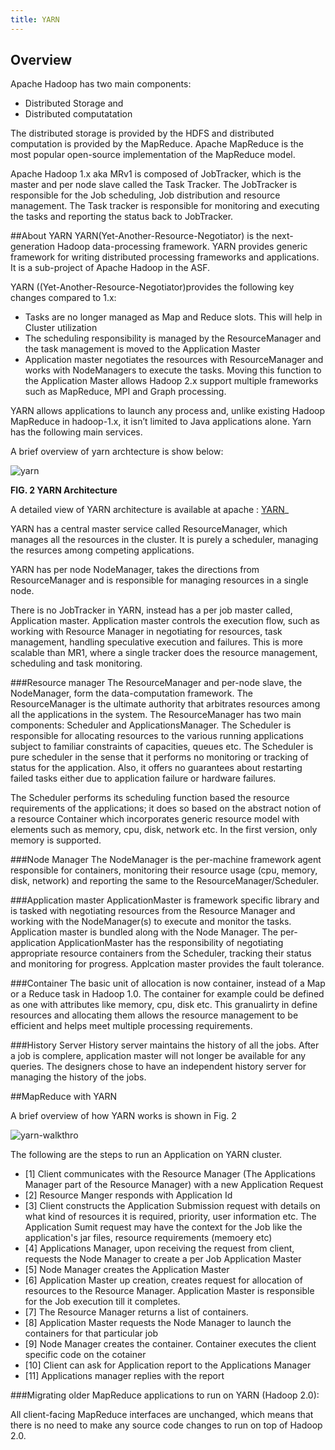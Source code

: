 ```yaml
---
title: YARN
---
```


Overview
-------
Apache Hadoop has two main components:

* Distributed Storage and
* Distributed computatation

The distributed storage is provided by the HDFS and distributed computation is provided by the MapReduce. Apache MapReduce is the most popular open-source implementation of the MapReduce model.

Apache Hadoop 1.x aka MRv1 is composed of JobTracker, which is the master and per node slave called the Task Tracker. The JobTracker is responsible for the Job scheduling, Job distribution and resource management. The Task tracker is responsible for monitoring and executing the tasks and reporting the status back to JobTracker.

##About YARN
YARN(Yet-Another-Resource-Negotiator) is the next-generation Hadoop data-processing framework. YARN provides generic framework for writing distributed processing frameworks and applications. It is a sub-project of Apache Hadoop in the ASF. 

YARN ((Yet-Another-Resource-Negotiator)provides the following key changes compared to 1.x:

* Tasks are no longer managed as Map and Reduce slots. This will help in Cluster utilization
* The scheduling responsibility is managed by the ResourceManager and the task management is moved to the Application Master
* Application master negotiates the resources with ResourceManager and works with NodeManagers to execute the tasks. Moving this function to the Application Master allows Hadoop 2.x support multiple frameworks such as MapReduce, MPI and Graph processing.

YARN allows applications to launch any process and, unlike existing Hadoop MapReduce in hadoop-1.x, it isn’t limited to Java applications alone. Yarn has the following main services.

A brief overview of yarn archtecture is show below:

![yarn](/images/yarn-architecture.png)

**FIG. 2  YARN Architecture**

A detailed view of YARN architecture is available at apache : [YARN](http://hadoop.apache.org/docs/r2.0.3-alpha/hadoop-yarn/hadoop-yarn-site/YARN.html)_

YARN has a central master service called ResourceManager, which manages all the resources in the cluster. It is purely a scheduler, managing the resurces among competing applications.

YARN has per node NodeManager, takes the directions from ResourceManager and is responsible for managing resources in a single node.

There is no JobTracker in YARN, instead has a per job master called, Application master. Application master controls the execution flow, such as working with Resource Manager in negotiating for resources, task management, handling speculative execution and failures. This is more scalable than MR1, where a single tracker does the resource management, scheduling and task monitoring.


###Resource manager
The ResourceManager and per-node slave, the NodeManager, form the data-computation framework. The ResourceManager is the ultimate authority that arbitrates resources among all the applications in the system.
The ResourceManager has two main components: Scheduler and ApplicationsManager.
The Scheduler is responsible for allocating resources to the various running applications subject to familiar constraints of 
capacities, queues etc. 
The Scheduler is pure scheduler in the sense that it performs no monitoring or tracking of status for the application. 
Also, it offers no guarantees about restarting failed tasks either due to application failure or hardware failures.

The Scheduler performs its scheduling function based the resource requirements of the applications; it does so based on the abstract notion of a resource Container which incorporates generic resource model with elements such as memory, cpu, disk, network etc. In the first version, only memory is supported.

###Node Manager
The NodeManager is the per-machine framework agent responsible for containers, monitoring their resource usage (cpu, memory, disk, network) and reporting the same to the ResourceManager/Scheduler.

###Application master
ApplicationMaster is framework specific library and is tasked with negotiating resources from the Resource Manager and working with the NodeManager(s) to execute and monitor the tasks. Application master is bundled along with the Node Manager. The per-application ApplicationMaster has the responsibility of negotiating appropriate resource containers from the Scheduler, tracking their status and monitoring for progress. Applcation master provides the fault tolerance.

###Container
The basic unit of allocation is now container, instead of a Map or a Reduce task in Hadoop 1.0. The container for example could be defined as one with attributes like memory, cpu, disk etc.
This granualirty in define resources and allocating them allows the resource management to be efficient and helps meet multiple processing requirements.

###History Server
History server maintains the history of all the jobs. After a job is complere, application master will not longer be available for any queries. The designers chose to have an independent history server for managing the history of the jobs.

##MapReduce with YARN 

A brief overview of how YARN works is shown in Fig. 2

![yarn-walkthro](/images/introduction/rmdetails.jpg)

The following are the steps to run an Application on YARN cluster.

* [1] Client communicates with the Resource Manager (The Applications Manager part of the Resource Manager) with a new Application Request
* [2] Resource Manger responds with Application Id
* [3] Client constructs the Application Submission request with details on what kind of resources it is required, priority, user information etc. The Application Sumit request may have the context for the Job like the application's jar files, resource requirements (memoery etc)
* [4] Applications Manager, upon receiving the request from client, requests the Node Manager to create a per Job Application Master
* [5] Node Manager creates the Application Master
* [6] Application Master up creation, creates request for allocation of resources to the Resource Manager. Application Master is responsible for the Job execution till it completes.
* [7] The Resource Manager returns a list of containers.
* [8] Application Master requests the Node Manager to launch the containers for that particular job
* [9] Node Manager creates the container. Container executes the client specific code on the cotainer  
* [10] Client can ask for Application report to the Applications Manager
* [11] Applications manager replies with the report

###Migrating older MapReduce applications to run on YARN (Hadoop 2.0):

All client-facing MapReduce interfaces are unchanged, which means that there is no need to make any source code changes to run on top of Hadoop 2.0.
